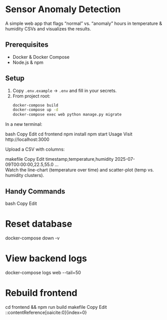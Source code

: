# Sensor Anomaly Detection

A simple web app that flags “normal” vs. “anomaly” hours in temperature & humidity CSVs and visualizes the results.

## Prerequisites
- Docker & Docker Compose  
- Node.js & npm  

## Setup
1. Copy `.env.example` → `.env` and fill in your secrets.  
2. From project root:
   ```bash
   docker-compose build
   docker-compose up -d
   docker-compose exec web python manage.py migrate

In a new terminal:

bash
Copy
Edit
cd frontend
npm install
npm start
Usage
Visit http://localhost:3000

Upload a CSV with columns:

makefile
Copy
Edit
timestamp,temperature,humidity
2025-07-09T00:00:00,22.5,55.0
…  
Watch the line-chart (temperature over time) and scatter-plot (temp vs. humidity clusters).

## Handy Commands

bash
Copy
Edit
# Reset database
docker-compose down -v

# View backend logs
docker-compose logs web --tail=50

# Rebuild frontend
cd frontend && npm run build
makefile
Copy
Edit
::contentReference[oaicite:0]{index=0}
